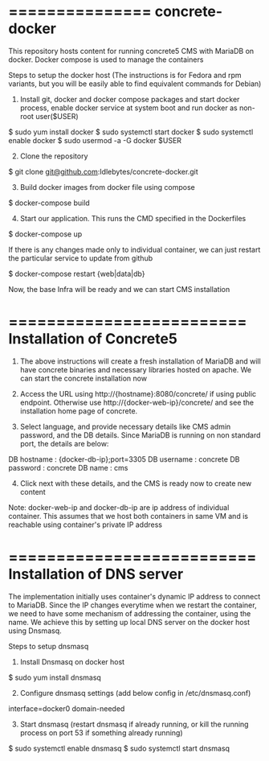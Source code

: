 ===============
concrete-docker
===============


This repository hosts content for running concrete5 CMS with MariaDB on docker. Docker compose is used to manage the containers


Steps to setup the docker host (The instructions is for Fedora and rpm variants, but you will be easily able to find equivalent commands for Debian)

1. Install git, docker and docker compose packages and start docker process, enable docker service at system boot and run docker as non-root user($USER)

$ sudo yum install docker
$ sudo systemctl start docker
$ sudo systemctl enable docker
$ sudo usermod -a -G docker $USER

2. Clone the repository

$ git clone git@github.com:Idlebytes/concrete-docker.git

3. Build docker images from docker file using compose

$ docker-compose build

4. Start our application. This runs the CMD specified in the Dockerfiles

$ docker-compose up


If there is any changes made only to individual container, we can just restart the particular service to update from github

$ docker-compose restart {web|data|db}


Now, the base Infra will be ready and we can start CMS installation


=========================
Installation of Concrete5
=========================

1. The above instructions will create a fresh installation of MariaDB and will have concrete binaries and necessary libraries hosted on apache. We can start the concrete installation now

2. Access the URL using http://{hostname}:8080/concrete/ if using public endpoint. Otherwise use http://{docker-web-ip}/concrete/ and see the installation home page of concrete.

3. Select language, and provide necessary details like CMS admin password, and the DB details. Since MariaDB is running on non standard port, the details are below:

DB hostname : {docker-db-ip};port=3305
DB username : concrete
DB password : concrete
DB name     : cms

4. Click next with these details, and the CMS is ready now to create new content

Note: docker-web-ip and docker-db-ip are ip address of individual container. This assumes that we host both containers in same VM and is reachable using container's private IP address


==========================
Installation of DNS server
==========================

The implementation initially uses container's dynamic IP address to connect to MariaDB. Since the IP changes everytime when we restart the container, we need to have some mechanism of addressing the container, using the name. We achieve this by setting up local DNS server on the docker host using Dnsmasq.

Steps to setup dnsmasq

1. Install Dnsmasq on docker host

$ sudo yum install dnsmasq

2. Configure dnsmasq settings (add below config in /etc/dnsmasq.conf)

interface=docker0
domain-needed

3. Start dnsmasq (restart dnsmasq if already running, or kill the running process on port 53 if something already running)

$ sudo systemctl enable dnsmasq
$ sudo systemctl start dnsmasq

